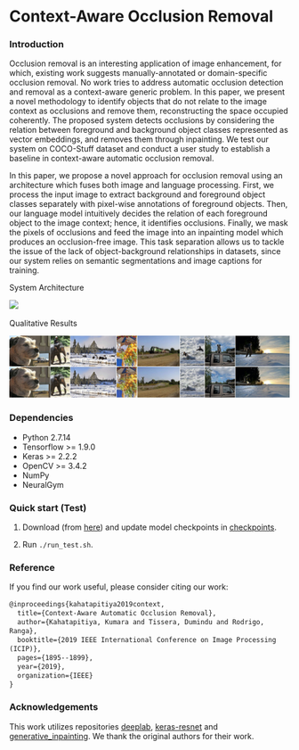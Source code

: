 # Context-Aware Occlusion Removal

### Introduction

Occlusion removal is an interesting application of image enhancement, for which, existing work suggests manually-annotated or domain-specific occlusion removal. No work tries to address automatic occlusion detection and removal as a context-aware generic problem. In this paper, we present a novel methodology to identify objects that do not relate to the image context as occlusions and remove them, reconstructing the space occupied coherently. The proposed system detects occlusions by considering the relation between foreground and background object classes represented as vector embeddings, and removes them through inpainting. We test our system on COCO-Stuff dataset and conduct a user study to establish a baseline in context-aware automatic occlusion removal.

In this paper, we propose a novel approach for occlusion removal using an architecture which fuses both image and language processing. First, we process the input image to extract background and foreground object classes separately with pixel-wise annotations of foreground objects. Then, our language model intuitively decides the relation of each foreground object to the image context; hence, it identifies occlusions. Finally, we mask the pixels of occlusions and feed the image into an inpainting model which produces an occlusion-free image. This task separation allows us to tackle the issue of the lack of object-background relationships in datasets, since our system relies on semantic segmentations and image captions for training.

System Architecture

<img src="./figs/archi.jpg" width="600">

Qualitative Results

<img src="./figs/good_results2.jpg" width="1000">

### Dependencies

- Python 2.7.14
- Tensorflow >= 1.9.0
- Keras >= 2.2.2
- OpenCV >= 3.4.2
- NumPy
- NeuralGym

### Quick start (Test)

1. Download (from [here](https://drive.google.com/drive/folders/1Ga2iXdwAUygMIsIYQdHT0B6xsG6vDML7?usp=sharing)) and update model checkpoints in [checkpoints](./checkpoints).

2. Run `./run_test.sh`.

### Reference

If you find our work useful, please consider citing our work:
```
@inproceedings{kahatapitiya2019context,
  title={Context-Aware Automatic Occlusion Removal},
  author={Kahatapitiya, Kumara and Tissera, Dumindu and Rodrigo, Ranga},
  booktitle={2019 IEEE International Conference on Image Processing (ICIP)},
  pages={1895--1899},
  year={2019},
  organization={IEEE}
}
```

### Acknowledgements

This work utilizes repositories [deeplab](https://github.com/tensorflow/models/tree/master/research/deeplab), [keras-resnet](https://github.com/raghakot/keras-resnet) and [generative_inpainting](https://github.com/JiahuiYu/generative_inpainting). We thank the original authors for their work.
